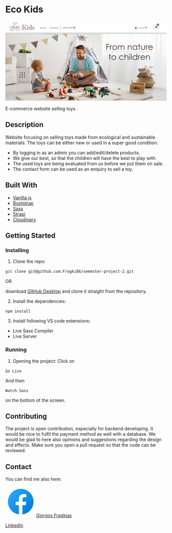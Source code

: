 # Eco Kids

![image](./images/eco-kids_sc.jpg)

E-commerce website selling toys .

## Description

Website focusing on selling toys made from ecological and sustainable materials. The toys can be either new or used in a super good condition.

- By logging in as an admin you can add/edit/delete products.
- We give our best, so that the children will have the best to play with.
- The used toys are being evaluated from us before we put them on sale.
- The contact form can be used as an enquiry to sell a toy.

## Built With

- [Vanilla js](https://www.javascript.com/)
- [Bootstrap](https://getbootstrap.com)
- [Sass](https://sass-lang.com/)
- [Strapi](https://strapi.io/)
- [Cloudinary](https://cloudinary.com/)

## Getting Started

### Installing

1. Clone the repo:

```bash
git clone git@github.com:Fragki86/semester-project-2.git
```

OR

download [GitHub Desktop](https://desktop.github.com/) and clone it straight from the repository.

2. Install the dependencies:

```
npm install
```

3. Install following VS code extensions:

- Live Sass Compiler
- Live Server

### Running

1. Opening the project:
Click on
```
Go Live
```

And then
```
Watch Sass
```
on the bottom of the screen.

## Contributing

The project is open contribution, especially for backend developing. It would be nice to fulfil the payment method as well with a database. 
We would be glad to here also opinions and suggestions regarding the design and effects.
Make sure you open a pull request so that the code can be reviewed.

## Contact

You can find me also here:

![image](./images/fb_md_file.svg)[Giorgos Fragkias](https://www.facebook.com/giorgos.fragkias)

[LinkedIn](https://www.linkedin.com/in/georgios-fragkias-56026382/)